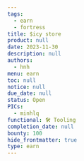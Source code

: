 ```yaml
---
tags:
  - earn
  - fortress
title: $icy store
product: null
date: 2023-11-30
description: null
authors:
  - hnh
menu: earn
toc: null
notice: null
due_date: null
status: Open
PICs:
  - minhlq
functional: 🛠️ Tooling
completion_date: null
bounty: 100
hide_frontmatter: true
type: earn
---
```

